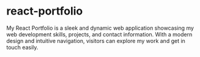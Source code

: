# react-portfolio
My React Portfolio is a sleek and dynamic web application showcasing my web development skills, projects, and contact information. With a modern design and intuitive navigation, visitors can explore my work and get in touch easily.
